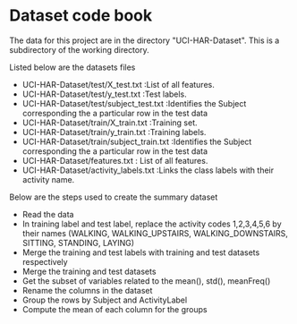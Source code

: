 # Dataset code book

The data for this project are  in the directory "UCI-HAR-Dataset".  This is a subdirectory of the working directory. 

Listed below are the datasets files

* UCI-HAR-Dataset/test/X_test.txt           :List of all features.
* UCI-HAR-Dataset/test/y_test.txt           :Test labels.
* UCI-HAR-Dataset/test/subject_test.txt     :Identifies the Subject corresponding the a particular row in the test data 
* UCI-HAR-Dataset/train/X_train.txt         :Training set.
* UCI-HAR-Dataset/train/y_train.txt         :Training labels.
* UCI-HAR-Dataset/train/subject_train.txt   :Identifies the Subject corresponding the a particular row in the test data
* UCI-HAR-Dataset/features.txt              : List of all features.
* UCI-HAR-Dataset/activity_labels.txt       :Links the class labels with their activity name.

Below are the steps used to create the summary dataset

* Read the data
* In training label and test label, replace the activity codes 1,2,3,4,5,6 by their names (WALKING, WALKING_UPSTAIRS, WALKING_DOWNSTAIRS, SITTING, STANDING, LAYING)
* Merge the training and test labels with training and test datasets respectively
* Merge the training and test datasets
* Get the subset of variables related to the mean(), std(), meanFreq()
* Rename the columns in the dataset
* Group the rows by Subject and ActivityLabel
* Compute the mean of each column for the groups

